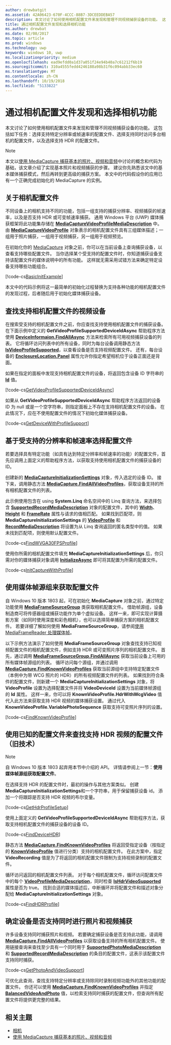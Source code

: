 ```yaml
---
author: drewbatgit
ms.assetid: 42A06423-670F-4CCC-88B7-3DCEEDDEBA57
description: 本文讨论了如何使用相机配置文件来发现和管理不同视频捕获设备的功能。 这包括如下任务：选择支持特定分辨率或帧速率的配置文件、选择支持同时访问多台相机的配置文件，以及选择支持 HDR 的配置文件。
title: 通过相机配置文件发现和选择相机功能
ms.author: drewbat
ms.date: 02/08/2017
ms.topic: article
ms.prod: windows
ms.technology: uwp
keywords: windows 10, uwp
ms.localizationpriority: medium
ms.openlocfilehash: ead9efdd0a1d37a051f24e94b40a7c61212f6b19
ms.sourcegitcommit: 310a4555fedd4246188a98b31f6c094abb33ec60
ms.translationtype: MT
ms.contentlocale: zh-CN
ms.lasthandoff: 10/19/2018
ms.locfileid: "5133822"
---
```

# <a name="discover-and-select-camera-capabilities-with-camera-profiles"></a>通过相机配置文件发现和选择相机功能



本文讨论了如何使用相机配置文件来发现和管理不同视频捕获设备的功能。 这包括如下任务：选择支持特定分辨率或帧速率的配置文件、选择支持同时访问多台相机的配置文件，以及选择支持 HDR 的配置文件。

> [!NOTE] 
> 本文以[使用 MediaCapture 捕获基本的照片、视频和音频](basic-photo-video-and-audio-capture-with-MediaCapture.md)中讨论的概念和代码为基础，该文章介绍了实现基本照片和视频捕获的步骤。 建议你先熟悉该文中的基本媒体捕获模式，然后再转到更高级的捕获方案。 本文中的代码假设你的应用已有一个正确完成初始化的 MediaCapture 的实例。

 

## <a name="about-camera-profiles"></a>关于相机配置文件

不同设备上的相机支持不同的功能，包括一组支持的捕获分辨率、视频捕获的帧速率，以及是否支持 HDR 或可变帧速率捕获。 通用 Windows 平台 (UWP) 媒体捕获框架将此功能集存储在 [**MediaCaptureVideoProfileMediaDescription**](https://msdn.microsoft.com/library/windows/apps/dn926695) 中。 由 [**MediaCaptureVideoProfile**](https://msdn.microsoft.com/library/windows/apps/dn926694) 对象表示的相机配置文件具有三组媒体描述；一组用于照片捕获，一组用于视频捕获，另一组用于视频预览。

在初始化你的 [MediaCapture](capture-photos-and-video-with-mediacapture.md) 对象之前，你可以在当前设备上查询捕获设备，以查看支持哪些配置文件。 当你选择某个受支持的配置文件时，你知道捕获设备支持该配置文件的媒体说明中的所有功能。 这样就无需采用试错方法来确定特定设备支持哪些功能组合。

[!code-cs[BasicInitExample](./code/BasicMediaCaptureWin10/cs/MainPage.xaml.cs#SnippetBasicInitExample)]

本文中的代码示例将这一最简单的初始化过程替换为支持各种功能的相机配置文件的发现过程，后者随后用于初始化媒体捕获设备。

## <a name="find-a-video-device-that-supports-camera-profiles"></a>查找支持相机配置文件的视频设备

在搜索受支持的相机配置文件之前，你应查找支持使用相机配置文件的捕获设备。 在下面示例中定义的 **GetVideoProfileSupportedDeviceIdAsync** 帮助程序方法使用 [**DeviceInformaion.FindAllAsync**](https://msdn.microsoft.com/library/windows/apps/br225432) 方法来检索所有可用视频捕获设备的列表。 它将循环访问列表中的所有设备，同时为每台设备调用静态方法 [**IsVideoProfileSupported**](https://msdn.microsoft.com/library/windows/apps/dn926714)，以查看设备是否支持视频配置文件。 还有，每台设备的 [**EnclosureLocation.Panel**](https://msdn.microsoft.com/library/windows/apps/br229906) 属性允许你指定希望相机位于设备正面还是背面。

如果在指定的面板中发现支持相机配置文件的设备，将返回包含设备 ID 字符串的 [**Id**](https://msdn.microsoft.com/library/windows/apps/br225437) 值。

[!code-cs[GetVideoProfileSupportedDeviceIdAsync](./code/BasicMediaCaptureWin10/cs/MainPage.xaml.cs#SnippetGetVideoProfileSupportedDeviceIdAsync)]

如果从 **GetVideoProfileSupportedDeviceIdAsync** 帮助程序方法返回的设备 ID 为 null 或是一个空字符串，则指定面板上不存在支持相机配置文件的设备。 在此情况下，应在不使用配置文件的情况下初始化媒体捕获设备。

[!code-cs[GetDeviceWithProfileSupport](./code/BasicMediaCaptureWin10/cs/MainPage.xaml.cs#SnippetGetDeviceWithProfileSupport)]

## <a name="select-a-profile-based-on-supported-resolution-and-frame-rate"></a>基于受支持的分辨率和帧速率选择配置文件

若要选择具有特定功能（如具有达到特定分辨率和帧速率的功能）的配置文件，首先应调用上面定义的帮助程序方法，以获取支持使用相机配置文件的捕获设备的 ID。

创建新的 [**MediaCaptureInitializationSettings**](https://msdn.microsoft.com/library/windows/apps/br226573) 对象，传入选定的设备 ID。 接下来，调用静态方法 [**MediaCapture.FindAllVideoProfiles**](https://msdn.microsoft.com/library/windows/apps/dn926708)，获取设备支持的所有相机配置文件的列表。

此示例使用包含在 using **System.Linq** 命名空间中的 Linq 查询方法，来选择包含 [**SupportedRecordMediaDescription**](https://msdn.microsoft.com/library/windows/apps/dn926705) 对象的配置文件，其中的 [**Width**](https://msdn.microsoft.com/library/windows/apps/dn926700)、[**Height**](https://msdn.microsoft.com/library/windows/apps/dn926697) 和 [**FrameRate**](https://msdn.microsoft.com/library/windows/apps/dn926696) 属性与请求的值相匹配。 如果找到匹配项，则 **MediaCaptureInitializationSettings** 的 [**VideoProfile**](https://msdn.microsoft.com/library/windows/apps/dn926679) 和 [**RecordMediaDescription**](https://msdn.microsoft.com/library/windows/apps/dn926678) 将设置为从 Linq 查询返回的匿名类型中的值。 如果未找到匹配项，则使用默认配置文件。

[!code-cs[FindWVGA30FPSProfile](./code/BasicMediaCaptureWin10/cs/MainPage.xaml.cs#SnippetFindWVGA30FPSProfile)]

使用你所需的相机配置文件填充 **MediaCaptureInitializationSettings** 后，你只需对你的媒体捕获对象调用 [**InitializeAsync**](https://msdn.microsoft.com/library/windows/apps/br226598) 即可将其配置为所需的配置文件。

[!code-cs[InitCaptureWithProfile](./code/BasicMediaCaptureWin10/cs/MainPage.xaml.cs#SnippetInitCaptureWithProfile)]

## <a name="use-media-frame-source-groups-to-get-profiles"></a>使用媒体帧源组来获取配置文件

自 Windows 10 版本 1803 起，可在初始化 **MediaCapture** 对象之前，通过特定功能使用 [**MediaFrameSourceGroup**](https://docs.microsoft.com/uwp/api/windows.media.capture.frames.mediaframesourcegroup) 类获取相机配置文件。 借助帧源组，设备制造商可将传感器组或捕获功能作为单个虚拟设备。 这样一来，即可实现计算摄影方案（如同时使用深度和彩色相机），也可以选择简单捕获方案的相机配置文件。 若要详细了解如何使用 **MediaFrameSourceGroup**，请参阅[使用 MediaFrameReader 处理媒体帧](process-media-frames-with-mediaframereader.md)。

以下示例方法演示了如何使用 **MediaFrameSourceGroup** 对象查找支持已知视频配置文件的相机配置文件，例如支持 HDR 或可变照片序列的相机配置文件。 首先，通过调用 [**MediaFrameSourceGroup.FindAllAsync**](https://msdn.microsoft.com/library/windows/apps/Windows.Media.Capture.Frames.MediaFrameSourceGroup.FindAllAsync) 获取当前设备上可用的所有媒体帧源组的列表。 循环访问每个源组，并通过调用 [**MediaCapture.FindKnownVideoProfiles**](https://docs.microsoft.com/uwp/api/windows.media.capture.mediacapture.findknownvideoprofiles) 获取当前源组中支持特定配置文件（本例中为带 WCG 照片的 HDR）的所有视频配置文件的列表。 如果找到符合条件的配置文件，则新建一个 **MediaCaptureInitializationSettings** 对象，将 **VideoProfile** 设置为选择配置文件并将 **VideoDeviceId** 设置为当前媒体帧源组的 **Id** 属性。 这样一来，你可以将 **KnownVideoProfile.HdrWithWcgVideo** 值代入此方法来获取支持 HDR 视频的媒体捕获设置。 通过代入 **KnownVideoProfile.VariablePhotoSequence** 获取支持可变照片序列的设置。

 [!code-cs[FindKnownVideoProfile](./code/BasicMediaCaptureWin10/cs/MainPage.xaml.cs#SnippetFindKnownVideoProfile)]

## <a name="use-known-profiles-to-find-a-profile-that-supports-hdr-video-legacy-technique"></a>使用已知的配置文件来查找支持 HDR 视频的配置文件（旧技术）

> [!NOTE] 
> 自 Windows 10 版本 1803 起弃用本节中介绍的 API。 详情请参阅上一节：**使用媒体帧源组获取配置文件**。

在选择支持 HDR 的配置文件时，最初的操作与其他方案类似。 创建**MediaCaptureInitializationSettings**和一个字符串，用于保留捕获设备 id。 添加一个将跟踪是否支持 HDR 视频的布尔变量。

[!code-cs[GetHdrProfileSetup](./code/BasicMediaCaptureWin10/cs/MainPage.xaml.cs#SnippetGetHdrProfileSetup)]

使用上面定义的 **GetVideoProfileSupportedDeviceIdAsync** 帮助程序方法，获取支持相机配置文件的捕获设备的设备 ID。

[!code-cs[FindDeviceHDR](./code/BasicMediaCaptureWin10/cs/MainPage.xaml.cs#SnippetFindDeviceHDR)]

静态方法 [**MediaCapture.FindKnownVideoProfiles**](https://msdn.microsoft.com/library/windows/apps/dn926710) 将返回受指定设备（按指定的 [**KnownVideoProfile**](https://msdn.microsoft.com/library/windows/apps/dn948843) 值进行分类）支持的相机配置文件。 在此方案中，指定 **VideoRecording** 值是为了将返回的相机配置文件限制为支持视频录制的配置文件。

循环访问返回的相机配置文件列表。 对于每个相机配置文件，循环访问配置文件中的每个 [**VideoProfileMediaDescription**](https://msdn.microsoft.com/library/windows/apps/dn926695)，同时检查 [**IsHdrVideoSupported**](https://msdn.microsoft.com/library/windows/apps/dn926698) 属性是否为 true。 找到合适的媒体描述后，中断循环并将配置文件和描述对象分配给 **MediaCaptureInitializationSettings** 对象。

[!code-cs[FindHDRProfile](./code/BasicMediaCaptureWin10/cs/MainPage.xaml.cs#SnippetFindHDRProfile)]

## <a name="determine-if-a-device-supports-simultaneous-photo-and-video-capture"></a>确定设备是否支持同时进行照片和视频捕获

许多设备支持同时捕获照片和视频。 若要确定捕获设备是否支持此功能，请调用 [**MediaCapture.FindAllVideoProfiles**](https://msdn.microsoft.com/library/windows/apps/dn926708) 以获取设备支持的所有相机配置文件。 使用链接查询来查找至少具有一个同时用于 [**SupportedPhotoMediaDescription**](https://msdn.microsoft.com/library/windows/apps/dn926703) 和 [**SupportedRecordMediaDescription**](https://msdn.microsoft.com/library/windows/apps/dn926705) 的条目的配置文件，这表示该配置文件支持同时捕获。

[!code-cs[GetPhotoAndVideoSupport](./code/BasicMediaCaptureWin10/cs/MainPage.xaml.cs#SnippetGetPhotoAndVideoSupport)]

可优化此查询，查找支持特定分辨率或支持除同时录制视频功能外的其他功能的配置文件。 你还可以使用 [**MediaCapture.FindKnownVideoProfiles**](https://msdn.microsoft.com/library/windows/apps/dn926710) 并指定 [**BalancedVideoAndPhoto**](https://msdn.microsoft.com/library/windows/apps/dn948843) 值，以检索支持同时捕获的配置文件，但查询所有配置文件将提供更完整的结果。

## <a name="related-topics"></a>相关主题

* [相机](camera.md)
* [使用 MediaCapture 捕获基本的照片、视频和音频](basic-photo-video-and-audio-capture-with-MediaCapture.md)
 

 




